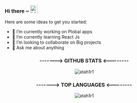 ### Hi there ~ <img src="https://user-images.githubusercontent.com/1303154/88677602-1635ba80-d120-11ea-84d8-d263ba5fc3c0.gif" width="24px" alt="hi">

Here are some ideas to get you started:
- 🔭 I’m currently working on Plobal apps
- 🌱 I’m currently learning React Js
- 👯 I’m looking to collaborate on Big projects
- 💬 Ask me about anything

<h3 align="center"> -------> GITHUB STATS <-------- </h3>
<p align="center"> <img src="https://github-readme-stats.vercel.app/api?username=atah1r1&show_icons=true&theme=gotham" alt="atah1r1" />

<h3 align="center"> -------> TOP LANGUAGES <-------- </h3>
<p align="center"> <img src="https://github-readme-stats.vercel.app/api/top-langs/?username=atah1r1&layout=compact" alt="atah1r1" />
